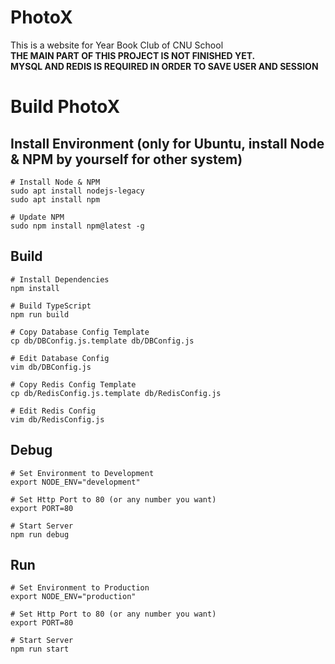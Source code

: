 # PhotoX
This is a website for Year Book Club of CNU School  
**THE MAIN PART OF THIS PROJECT IS NOT FINISHED YET.**  
**MYSQL AND REDIS IS REQUIRED IN ORDER TO SAVE USER AND SESSION**

# Build PhotoX
## Install Environment (only for Ubuntu, install Node & NPM by yourself for other system)
```shell script
# Install Node & NPM
sudo apt install nodejs-legacy
sudo apt install npm

# Update NPM
sudo npm install npm@latest -g
```

## Build
```shell script
# Install Dependencies
npm install

# Build TypeScript
npm run build

# Copy Database Config Template
cp db/DBConfig.js.template db/DBConfig.js

# Edit Database Config
vim db/DBConfig.js

# Copy Redis Config Template
cp db/RedisConfig.js.template db/RedisConfig.js

# Edit Redis Config
vim db/RedisConfig.js
```

## Debug
```shell script
# Set Environment to Development
export NODE_ENV="development"

# Set Http Port to 80 (or any number you want)
export PORT=80

# Start Server
npm run debug
```

## Run
```shell script
# Set Environment to Production
export NODE_ENV="production"

# Set Http Port to 80 (or any number you want)
export PORT=80

# Start Server
npm run start
```
